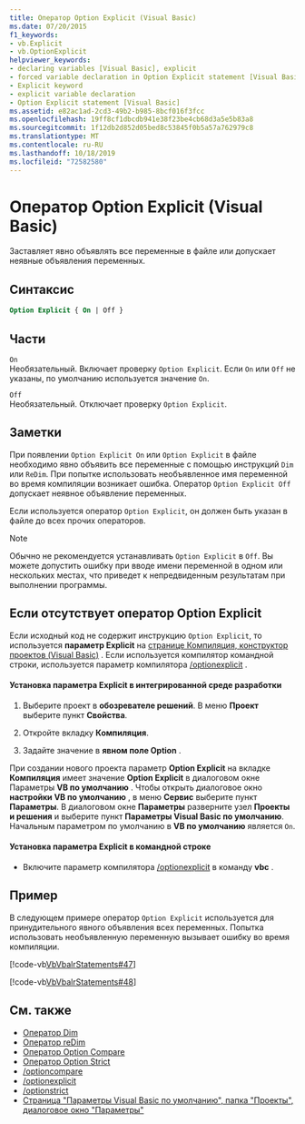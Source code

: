 ```yaml
---
title: Оператор Option Explicit (Visual Basic)
ms.date: 07/20/2015
f1_keywords:
- vb.Explicit
- vb.OptionExplicit
helpviewer_keywords:
- declaring variables [Visual Basic], explicit
- forced variable declaration in Option Explicit statement [Visual Basic]
- Explicit keyword
- explicit variable declaration
- Option Explicit statement [Visual Basic]
ms.assetid: e82ac1ad-2cd3-49b2-b985-8bcf016f3fcc
ms.openlocfilehash: 19ff8cf1dbcdb941e38f23be4cb68d3a5e5b83a8
ms.sourcegitcommit: 1f12db2d852d05bed8c53845f0b5a57a762979c8
ms.translationtype: MT
ms.contentlocale: ru-RU
ms.lasthandoff: 10/18/2019
ms.locfileid: "72582580"
---
```

# <a name="option-explicit-statement-visual-basic"></a>Оператор Option Explicit (Visual Basic)
Заставляет явно объявлять все переменные в файле или допускает неявные объявления переменных.  
  
## <a name="syntax"></a>Синтаксис  
  
```vb  
Option Explicit { On | Off }  
```  
  
## <a name="parts"></a>Части  
 `On`  
 Необязательный. Включает проверку `Option Explicit`. Если `On` или `Off` не указаны, по умолчанию используется значение `On`.  
  
 `Off`  
 Необязательный. Отключает проверку `Option Explicit`.  
  
## <a name="remarks"></a>Заметки  
 При появлении `Option Explicit On` или `Option Explicit` в файле необходимо явно объявить все переменные с помощью инструкций `Dim` или `ReDim`. При попытке использовать необъявленное имя переменной во время компиляции возникает ошибка. Оператор `Option Explicit Off` допускает неявное объявление переменных.  
  
 Если используется оператор `Option Explicit`, он должен быть указан в файле до всех прочих операторов.  
  
> [!NOTE]
> Обычно не рекомендуется устанавливать `Option Explicit` в `Off`. Вы можете допустить ошибку при вводе имени переменной в одном или нескольких местах, что приведет к непредвиденным результатам при выполнении программы.  
  
## <a name="when-an-option-explicit-statement-is-not-present"></a>Если отсутствует оператор Option Explicit  
 Если исходный код не содержит инструкцию `Option Explicit`, то используется **параметр Explicit** на [странице Компиляция, конструктор проектов (Visual Basic)](/visualstudio/ide/reference/compile-page-project-designer-visual-basic) . Если используется компилятор командной строки, используется параметр компилятора [/optionexplicit](../../../visual-basic/reference/command-line-compiler/optionexplicit.md) .  
  
#### <a name="to-set-option-explicit-in-the-ide"></a>Установка параметра Explicit в интегрированной среде разработки  
  
1. Выберите проект в **обозревателе решений**. В меню **Проект** выберите пункт **Свойства**.  
  
2. Откройте вкладку **Компиляция**.  
  
3. Задайте значение в **явном поле Option** .  
  
 При создании нового проекта параметр **Option Explicit** на вкладке **Компиляция** имеет значение **Option Explicit** в диалоговом окне Параметры **VB по умолчанию** . Чтобы открыть диалоговое окно **настройки VB по умолчанию** , в меню **Сервис** выберите пункт **Параметры**. В диалоговом окне **Параметры** разверните узел **Проекты и решения** и выберите пункт **Параметры Visual Basic по умолчанию**. Начальным параметром по умолчанию в **VB по умолчанию** является `On`.  
  
#### <a name="to-set-option-explicit-on-the-command-line"></a>Установка параметра Explicit в командной строке  
  
- Включите параметр компилятора [/optionexplicit](../../../visual-basic/reference/command-line-compiler/optionexplicit.md) в команду **vbc** .  
  
## <a name="example"></a>Пример  
 В следующем примере оператор `Option Explicit` используется для принудительного явного объявления всех переменных. Попытка использовать необъявленную переменную вызывает ошибку во время компиляции.  
  
 [!code-vb[VbVbalrStatements#47](~/samples/snippets/visualbasic/VS_Snippets_VBCSharp/VbVbalrStatements/VB/Class1.vb#47)]  
  
 [!code-vb[VbVbalrStatements#48](~/samples/snippets/visualbasic/VS_Snippets_VBCSharp/VbVbalrStatements/VB/Class2.vb#48)]  
  
## <a name="see-also"></a>См. также

- [Оператор Dim](../../../visual-basic/language-reference/statements/dim-statement.md)
- [Оператор reDim](../../../visual-basic/language-reference/statements/redim-statement.md)
- [Оператор Option Compare](../../../visual-basic/language-reference/statements/option-compare-statement.md)
- [Оператор Option Strict](../../../visual-basic/language-reference/statements/option-strict-statement.md)
- [/optioncompare](../../../visual-basic/reference/command-line-compiler/optioncompare.md)
- [/optionexplicit](../../../visual-basic/reference/command-line-compiler/optionexplicit.md)
- [/optionstrict](../../../visual-basic/reference/command-line-compiler/optionstrict.md)
- [Страница "Параметры Visual Basic по умолчанию", папка "Проекты", диалоговое окно "Параметры"](/visualstudio/ide/reference/visual-basic-defaults-projects-options-dialog-box)
